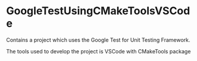 # GoogleTestUsingCMakeToolsVSCode
Contains a project which uses the Google Test for Unit Testing Framework.

The tools used to develop the project is VSCode with CMakeTools package
